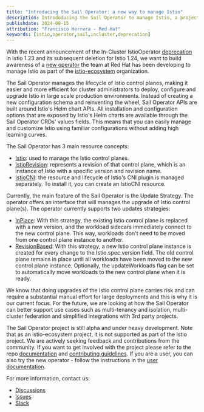 ```yaml
---
title: "Introducing the Sail Operator: a new way to manage Istio"
description: Intrododucing the Sail Operator to manage Istio, a project part of the istio-ecosystem organization.
publishdate: 2024-08-15
attribution: "Francisco Herrera - Red Hat"
keywords: [istio,operator,sail,incluster,deprecation]
---
```


With the recent announcement of the In-Cluster IstioOperator [deprecation](https://github.com/istio/enhancements/issues/166) in Istio 1.23 and its subsequent deletion for Istio 1.24, we want to build awareness of a [new operator](https://github.com/istio-ecosystem/sail-operator) the team at Red Hat has been developing to manage Istio as part of the [istio-ecosystem](https://github.com/istio-ecosystem) organization.

The Sail Operator manages the lifecycle of Istio control planes, making it easier and more efficient for cluster administrators to deploy, configure and upgrade Istio in large scale production environments. Instead of creating a new configuration schema and reinventing the wheel, Sail Operator APIs are built around Istio's Helm chart APIs. All installation and configuration options that are exposed by Istio's Helm charts are available through the Sail Operator CRDs' values fields. This means that you can easily manage and customize Istio using familiar configurations without adding high learning curves.

The Sail Operator has 3 main resource concepts:

* [Istio](https://github.com/istio-ecosystem/sail-operator/blob/main/docs/README.md\#istio-resource): used to manage the Istio control planes.  
* [IstioRevision](https://github.com/istio-ecosystem/sail-operator/blob/main/docs/README.md\#istiorevision-resource): represents a revision of that control plane, which is an instance of Istio with a specific version and revision name.  
* [IstioCNI](https://github.com/istio-ecosystem/sail-operator/blob/main/docs/README.md\#istiocni-resource): the resource and lifecycle of Istio's CNI plugin is managed separately. To install it, you can create an IstioCNI resource.

Currently, the main feature of the Sail Operator is the Update Strategy. The operator offers an interface that will manages the upgrade of Istio control plane(s).  The operator currently supports two updates strategies:

* [InPlace](https://github.com/istio-ecosystem/sail-operator/blob/main/docs/README.md\#inplace): With this strategy, the existing Istio control plane is replaced with a new version, and the workload sidecars immediately connect to the new control plane. This way,  workloads don't need to be moved from one control plane instance to another.  
* [RevisionBased](https://github.com/istio-ecosystem/sail-operator/blob/main/docs/README.md\#revisionbased): With this strategy, a new Istio control plane instance is created for every change to the Istio.spec.version field. The old control plane remains in place until all workloads have been moved to the new control plane instance. Optionally, the updateWorkloads flag can be set to automatically move workloads to the new control plane when it is ready.

We know that doing upgrades of the Istio control plane carries risk and can require a substantial manual effort for large deployments and this is why it is our current focus. For the future, we are looking at how the Sail Operator can better support use cases such as multi-tenancy and isolation, multi-cluster federation and simplified integrations with 3rd party projects. 

The Sail Operator project is still alpha and under heavy development. Note that as an istio-ecosystem project, it is not supported as part of the Istio project. We are actively seeking feedback and contributions from the community. If you want to get involved with the project please refer to the repo [documentation](https://github.com/istio-ecosystem/sail-operator/blob/main/README.md) and [contributing guidelines](https://github.com/istio-ecosystem/sail-operator/blob/main/CONTRIBUTING.md). If you are a user, you can also try the new operator \- follow the instructions in the [user documentation](https://github.com/istio-ecosystem/sail-operator/blob/main/docs/README.md). 

For more information, contact us:

* [Discussions](https://github.com/istio-ecosystem/sail-operator/discussions)  
* [Issues](https://github.com/istio-ecosystem/sail-operator/issues)  
* [Slack](https://istio.slack.com/archives/C06SE9XCK3Q)